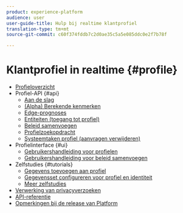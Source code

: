 ```yaml
---
product: experience-platform
audience: user
user-guide-title: Hulp bij realtime klantprofiel
translation-type: tm+mt
source-git-commit: c60f374fddb7c2d0ae35c5a5e085ddc0e2f7b78f

---
```



# Klantprofiel in realtime {#profile}

* [Profieloverzicht](home.md)
* Profiel-API {#api}
   * [Aan de slag](api/getting-started.md)
   * [(Alpha) Berekende kenmerken](api/computed-attributes.md)
   * [Edge-prognoses](api/edge-projections.md)
   * [Entiteiten (toegang tot profiel)](api/entities.md)
   * [Beleid samenvoegen](api/merge-policies.md)
   * [Profielzoekopdracht](api/profile-search.md)
   * [Systeemtaken profiel (aanvragen verwijderen)](api/profile-system-jobs.md)
* Profielinterface {#ui}
   * [Gebruikershandleiding voor profielen](ui/user-guide.md)
   * [Gebruikershandleiding voor beleid samenvoegen](ui/merge-policies.md)
* Zelfstudies {#tutorials}
   * [Gegevens toevoegen aan profiel](tutorials/add-profile-data.md)
   * [Gegevensset configureren voor profiel en identiteit](tutorials/dataset-configuration.md)
   * [Meer zelfstudies](https://docs.adobe.com/content/help/en/experience-platform/tutorials/home.html)
* [Verwerking van privacyverzoeken](privacy.md)
* [API-referentie](https://www.adobe.io/apis/experienceplatform/home/api-reference.html#!acpdr/swagger-specs/real-time-customer-profile.yaml)
* [Opmerkingen bij de release van Platform](https://www.adobe.com/go/platform-release-notes-en)